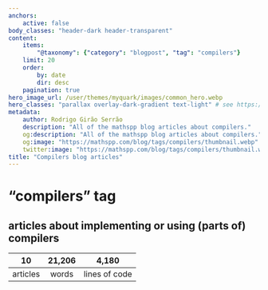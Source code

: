 ```yaml
---
anchors:
    active: false
body_classes: "header-dark header-transparent"
content:
    items:
        "@taxonomy": {"category": "blogpost", "tag": "compilers"}
    limit: 20
    order:
        by: date
        dir: desc
    pagination: true
hero_image_url: /user/themes/myquark/images/common_hero.webp
hero_classes: "parallax overlay-dark-gradient text-light" # see https://demo.getgrav.org/blog-skeleton/blog/hero-classes
metadata:
    author: Rodrigo Girão Serrão
    description: "All of the mathspp blog articles about compilers."
    og:description: "All of the mathspp blog articles about compilers."
    og:image: "https://mathspp.com/blog/tags/compilers/thumbnail.webp"
    twitter:image: "https://mathspp.com/blog/tags/compilers/thumbnail.webp"
title: "Compilers blog articles"
---
```


# “compilers” tag


## articles about implementing or using (parts of) compilers



<table class="stats-table">
    <thead>
        <tr>
            <th style="text-align: center;">10</th>
            <th style="text-align: center;">21,206</th>
            <th style="text-align: center;">4,180</th>
        </tr>
    </thead>
    <tbody>
        <tr>
            <td style="text-align: center;">articles</td>
            <td style="text-align: center;">words</td>
            <td style="text-align: center;">lines of code</td>
        </tr>
    </tbody>
</table>